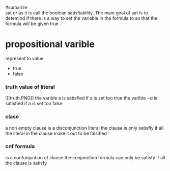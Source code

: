 #sumarize  
sat or as it is call the boolean satisfiability .The main goal of sat is to detemind if there is a way to set the variable in the formula to so that the formula will be given true . 
# propositional varible 
 represent to value 
 - true 
 - false 
### truth value of literal 
![[truth.PNG]]
the varible a is satisfied if a is set too true 
the varible $\lnot a$  is satisfied if a is set too false
### clase 
a non empty clause is a disconjunction literal 
the clause is only satisfly if all the literal in the clause make it out to be falsified 

### cnf formula 
is a confunjuntion of clause the conjunction formula can only be satisfy if all the clause is satisfy 
